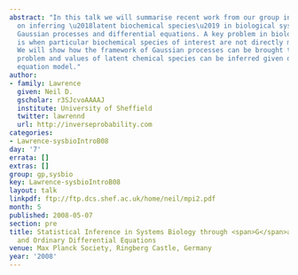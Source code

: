 ```yaml
---
abstract: "In this talk we will summarise recent work from our group in Manchester
  on inferring \u2018latent biochemical species\u2019 in biological systems using
  Gaussian processes and differential equations. A key problem in biological data
  is when particular biochemical species of interest are not directly measurable.
  We will show how the framework of Gaussian processes can be brought to bear on the
  problem and values of latent chemical species can be inferred given data and a differential
  equation model."
author:
- family: Lawrence
  given: Neil D.
  gscholar: r3SJcvoAAAAJ
  institute: University of Sheffield
  twitter: lawrennd
  url: http://inverseprobability.com
categories:
- Lawrence-sysbioIntroB08
day: '7'
errata: []
extras: []
group: gp,sysbio
key: Lawrence-sysbioIntroB08
layout: talk
linkpdf: ftp://ftp.dcs.shef.ac.uk/home/neil/mpi2.pdf
month: 5
published: 2008-05-07
section: pre
title: Statistical Inference in Systems Biology through <span>G</span>aussian Processes
  and Ordinary Differential Equations
venue: Max Planck Society, Ringberg Castle, Germany
year: '2008'
---
```

